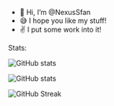 - 👋 Hi, I’m @NexusSfan
- 😅 I hope you like my stuff!
- ✌ I put some work into it!

Stats:
‎

![GitHub stats](https://github-readme-stats.vercel.app/api?username=NexusSfan&show_icons=true&theme=dark&show=reviews,discussions_started,discussions_answered,prs_merged,prs_merged_percentage)

![GitHub stats](https://github-readme-stats.vercel.app/api/top-langs/?username=NexusSfan&layout=compact&theme=dark&card_width=360)
‎

![GitHub Streak](https://streak-stats.demolab.com?user=NexusSfan&theme=dark&date_format=M%20j%5B%2C%20Y%5D)
<!---
My PRO repo is a ✨ special ✨ repository because its `README.md` (this file) appears on your GitHub profile.
You can click the Preview link to take a look at your changes.
--->
